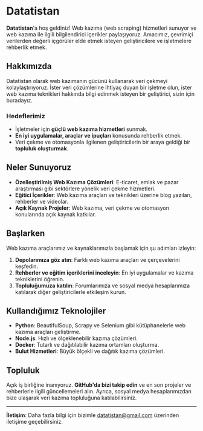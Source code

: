 # Datatistan

**Datatistan**'a hoş geldiniz! Web kazıma (web scraping) hizmetleri sunuyor ve web kazıma ile ilgili bilgilendirici içerikler paylaşıyoruz. Amacımız, çevrimiçi verilerden değerli içgörüler elde etmek isteyen geliştiricilere ve işletmelere rehberlik etmek.

## Hakkımızda

Datatistan olarak web kazımanın gücünü kullanarak veri çekmeyi kolaylaştırıyoruz. İster veri çözümlerine ihtiyaç duyan bir işletme olun, ister web kazıma teknikleri hakkında bilgi edinmek isteyen bir geliştirici, sizin için buradayız.

### Hedeflerimiz
- İşletmeler için **güçlü web kazıma hizmetleri** sunmak.
- **En iyi uygulamalar, araçlar ve ipuçları** konusunda rehberlik etmek.
- Veri çekme ve otomasyonla ilgilenen geliştiricilerin bir araya geldiği bir **topluluk oluşturmak**.

## Neler Sunuyoruz

- **Özelleştirilmiş Web Kazıma Çözümleri**: E-ticaret, emlak ve pazar araştırması gibi sektörlere yönelik veri çekme hizmetleri.
- **Eğitici İçerikler**: Web kazıma araçları ve teknikleri üzerine blog yazıları, rehberler ve videolar.
- **Açık Kaynak Projeler**: Web kazıma, veri çekme ve otomasyon konularında açık kaynak katkılar.

## Başlarken

Web kazıma araçlarımız ve kaynaklarımızla başlamak için şu adımları izleyin:

1. **Depolarımıza göz atın**: Farklı web kazıma araçları ve çerçevelerini keşfedin.
2. **Rehberler ve eğitim içeriklerini inceleyin**: En iyi uygulamalar ve kazıma tekniklerini öğrenin.
3. **Topluluğumuza katılın**: Forumlarımıza ve sosyal medya hesaplarımıza katılarak diğer geliştiricilerle etkileşim kurun.

## Kullandığımız Teknolojiler

- **Python**: BeautifulSoup, Scrapy ve Selenium gibi kütüphanelerle web kazıma araçları geliştirme.
- **Node.js**: Hızlı ve ölçeklenebilir kazıma çözümleri.
- **Docker**: Tutarlı ve dağıtılabilir kazıma ortamları oluşturma.
- **Bulut Hizmetleri**: Büyük ölçekli ve dağıtık kazıma çözümleri.

## Topluluk

Açık iş birliğine inanıyoruz. **GitHub'da bizi takip edin** ve en son projeler ve rehberlerle ilgili güncellemeleri alın. Ayrıca, sosyal medya hesaplarımızdan bize ulaşarak veri kazıma topluluğuna katılabilirsiniz.

---

**İletişim**: Daha fazla bilgi için bizimle [datatistan@gmail.com](mailto:datatistan@gmail.com) üzerinden iletişime geçebilirsiniz.
